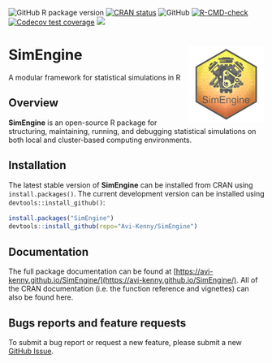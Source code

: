 <!-- badges: start -->
  ![GitHub R package version](https://img.shields.io/github/r-package/v/Avi-Kenny/SimEngine)
  [![CRAN status](https://www.r-pkg.org/badges/version/SimEngine)](https://CRAN.R-project.org/package=SimEngine)
  ![GitHub](https://img.shields.io/github/license/Avi-Kenny/SimEngine)
  [![R-CMD-check](https://github.com/Avi-Kenny/SimEngine/actions/workflows/R-CMD-check.yml/badge.svg)](https://github.com/Avi-Kenny/SimEngine/actions/workflows/R-CMD-check.yml)
  [![Codecov test coverage](https://codecov.io/gh/Avi-Kenny/SimEngine/branch/master/graph/badge.svg)](https://app.codecov.io/gh/Avi-Kenny/SimEngine?branch=master)
  [![](https://cranlogs.r-pkg.org/badges/SimEngine)](https://CRAN.R-project.org/package=SimEngine)
<!-- badges: end -->


# SimEngine <img src='man/figures/logo.png' align="right" height="150" />

A modular framework for statistical simulations in R

## Overview

**SimEngine** is an open-source R package for structuring, maintaining, running, and debugging statistical simulations on both local and cluster-based computing environments.

## Installation

The latest stable version of **SimEngine** can be installed from CRAN using `install.packages()`. The current development version can be installed using `devtools::install_github()`:

```R
install.packages("SimEngine")
devtools::install_github(repo="Avi-Kenny/SimEngine")
```

## Documentation

The full package documentation can be found at [https://avi-kenny.github.io/SimEngine/](https://avi-kenny.github.io/SimEngine/). All of the CRAN documentation (i.e. the function reference and vignettes) can also be found here.

## Bugs reports and feature requests

To submit a bug report or request a new feature, please submit a new [GitHub Issue](https://github.com/Avi-Kenny/SimEngine/issues).
